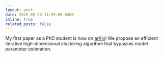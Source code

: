 ```yaml
---
layout: post
date: 2025-05-26 11:59:00-0400
inline: true
related_posts: false
---
```

My first paper as a PhD student is now on [arXiv](https://arxiv.org/abs/2505.20478)! We propose an efficient iterative high-dimensional clustering algorithm that bypasses model parameter estimation.
